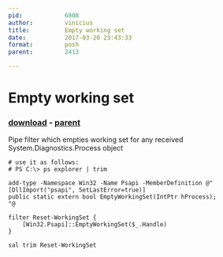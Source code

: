 ```yaml
---
pid:            6808
author:         vinicius
title:          Empty working set
date:           2017-03-20 23:43:33
format:         posh
parent:         2413

---
```


# Empty working set

### [download](//scripts/6808.ps1) - [parent](//scripts/2413.md)

Pipe filter which empties working set for any received System.Diagnostics.Process object

```posh
# use it as follows:
# PS C:\> ps explorer | trim

add-type -Namespace Win32 -Name Psapi -MemberDefinition @"
[DllImport("psapi", SetLastError=true)]
public static extern bool EmptyWorkingSet(IntPtr hProcess);    
"@
 
filter Reset-WorkingSet {
    [Win32.Psapi]::EmptyWorkingSet($_.Handle)
}
 
sal trim Reset-WorkingSet
```

